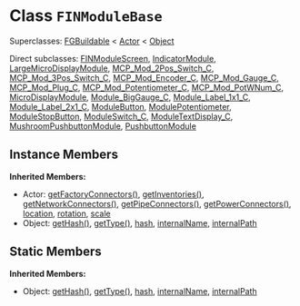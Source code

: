 # Class <code>FINModuleBase</code>

Superclasses: <a href="FGBuildable.md">FGBuildable</a> < <a href="Actor.md">Actor</a> < <a href="Object.md">Object</a>

Direct subclasses: <a href="FINModuleScreen.md">FINModuleScreen</a>, <a href="IndicatorModule.md">IndicatorModule</a>, <a href="LargeMicroDisplayModule.md">LargeMicroDisplayModule</a>, <a href="MCP_Mod_2Pos_Switch_C.md">MCP_Mod_2Pos_Switch_C</a>, <a href="MCP_Mod_3Pos_Switch_C.md">MCP_Mod_3Pos_Switch_C</a>, <a href="MCP_Mod_Encoder_C.md">MCP_Mod_Encoder_C</a>, <a href="MCP_Mod_Gauge_C.md">MCP_Mod_Gauge_C</a>, <a href="MCP_Mod_Plug_C.md">MCP_Mod_Plug_C</a>, <a href="MCP_Mod_Potentiometer_C.md">MCP_Mod_Potentiometer_C</a>, <a href="MCP_Mod_PotWNum_C.md">MCP_Mod_PotWNum_C</a>, <a href="MicroDisplayModule.md">MicroDisplayModule</a>, <a href="Module_BigGauge_C.md">Module_BigGauge_C</a>, <a href="Module_Label_1x1_C.md">Module_Label_1x1_C</a>, <a href="Module_Label_2x1_C.md">Module_Label_2x1_C</a>, <a href="ModuleButton.md">ModuleButton</a>, <a href="ModulePotentiometer.md">ModulePotentiometer</a>, <a href="ModuleStopButton.md">ModuleStopButton</a>, <a href="ModuleSwitch_C.md">ModuleSwitch_C</a>, <a href="ModuleTextDisplay_C.md">ModuleTextDisplay_C</a>, <a href="MushroomPushbuttonModule.md">MushroomPushbuttonModule</a>, <a href="PushbuttonModule.md">PushbuttonModule</a>


## Instance Members
<b>Inherited Members:</b>
- Actor: <a href="Actor.md#user-content-get-factory-connectors">getFactoryConnectors()</a>, <a href="Actor.md#user-content-get-inventories">getInventories()</a>, <a href="Actor.md#user-content-get-network-connectors">getNetworkConnectors()</a>, <a href="Actor.md#user-content-get-pipe-connectors">getPipeConnectors()</a>, <a href="Actor.md#user-content-get-power-connectors">getPowerConnectors()</a>, <a href="Actor.md#user-content-location">location</a>, <a href="Actor.md#user-content-rotation">rotation</a>, <a href="Actor.md#user-content-scale">scale</a>
- Object: <a href="Object.md#user-content-get-hash">getHash()</a>, <a href="Object.md#user-content-get-type">getType()</a>, <a href="Object.md#user-content-hash">hash</a>, <a href="Object.md#user-content-internal-name">internalName</a>, <a href="Object.md#user-content-internal-path">internalPath</a>
## Static Members
<b>Inherited Members:</b>
- Object: <a href="Object.md#user-content-s-get-hash">getHash()</a>, <a href="Object.md#user-content-s-get-type">getType()</a>, <a href="Object.md#user-content-s-hash">hash</a>, <a href="Object.md#user-content-s-internal-name">internalName</a>, <a href="Object.md#user-content-s-internal-path">internalPath</a>